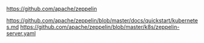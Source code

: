https://github.com/apache/zeppelin

https://github.com/apache/zeppelin/blob/master/docs/quickstart/kubernetes.md
https://github.com/apache/zeppelin/blob/master/k8s/zeppelin-server.yaml